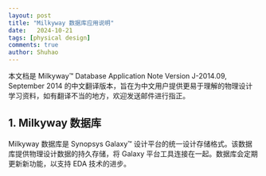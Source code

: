 ```yaml
---
layout: post
title: "Milkyway 数据库应用说明"
date:   2024-10-21
tags: [physical design]
comments: true
author: Shuhao
---
```


本文档是 Milkyway™ Database Application Note Version J-2014.09, September 2014 的中文翻译版本，旨在为中文用户提供更易于理解的物理设计学习资料，如有翻译不当的地方，欢迎发送邮件进行指正。

<h2 id="1.">1. Milkyway 数据库</h2>

Milkyway 数据库是 Synopsys Galaxy™ 设计平台的统一设计存储格式。该数据库提供物理设计数据的持久存储，将 Galaxy 平台工具连接在一起。数据库会定期更新新功能，以支持 EDA 技术的进步。

